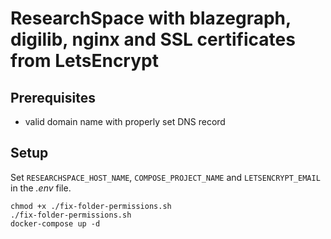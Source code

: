 # ResearchSpace with blazegraph, digilib, nginx and SSL certificates from LetsEncrypt

## Prerequisites

* valid domain name with properly set DNS record

## Setup

Set `RESEARCHSPACE_HOST_NAME`, `COMPOSE_PROJECT_NAME` and `LETSENCRYPT_EMAIL` in the *.env* file.

```
chmod +x ./fix-folder-permissions.sh
./fix-folder-permissions.sh
docker-compose up -d
```
